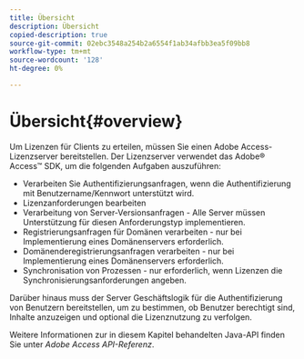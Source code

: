 ```yaml
---
title: Übersicht
description: Übersicht
copied-description: true
source-git-commit: 02ebc3548a254b2a6554f1ab34afbb3ea5f09bb8
workflow-type: tm+mt
source-wordcount: '128'
ht-degree: 0%

---
```


# Übersicht{#overview}

Um Lizenzen für Clients zu erteilen, müssen Sie einen Adobe Access-Lizenzserver bereitstellen. Der Lizenzserver verwendet das Adobe® Access™ SDK, um die folgenden Aufgaben auszuführen:

* Verarbeiten Sie Authentifizierungsanfragen, wenn die Authentifizierung mit Benutzername/Kennwort unterstützt wird.
* Lizenzanforderungen bearbeiten
* Verarbeitung von Server-Versionsanfragen - Alle Server müssen Unterstützung für diesen Anforderungstyp implementieren.
* Registrierungsanfragen für Domänen verarbeiten - nur bei Implementierung eines Domänenservers erforderlich.
* Domänenderegistrierungsanfragen verarbeiten - nur bei Implementierung eines Domänenservers erforderlich.
* Synchronisation von Prozessen - nur erforderlich, wenn Lizenzen die Synchronisierungsanforderungen angeben.

Darüber hinaus muss der Server Geschäftslogik für die Authentifizierung von Benutzern bereitstellen, um zu bestimmen, ob Benutzer berechtigt sind, Inhalte anzuzeigen und optional die Lizenznutzung zu verfolgen.

Weitere Informationen zur in diesem Kapitel behandelten Java-API finden Sie unter *Adobe Access API-Referenz*.
